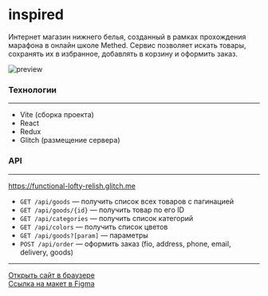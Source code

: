 # **inspired**

Интернет магазин нижнего белья, созданный в рамках прохождения марафона в онлайн школе Methed. Сервис позволяет искать товары, сохранять их в избранное, добавлять в корзину и оформить заказ.

![preview](https://github.com/romankrivopalov/inspired-react/blob/main/src/preview.png)

### **Технологии**
***
* Vite (сборка проекта)
* React
* Redux
* Glitch (размещение сервера)

### **API**
***
https://functional-lofty-relish.glitch.me
* `GET /api/goods` — получить список всех товаров с пагинацией
* `GET /api/goods/{id}` — получить товар по его ID
* `GET /api/categories` — получить список категорий
* `GET /api/colors` — получить список цветов
* `GET /api/goods?[param]` — параметры
* `POST /api/order` — оформить заказ (fio, address, phone, email, delivery, goods)

***
[Открыть сайт в браузере](romankrivopalov.github.io/)\
[Ссылка на макет в Figma](https://www.figma.com/file/jYjRR9jIozya0ufMOlhzlw/INSPIRED-(Marathon)-(Copy)?type=design&node-id=0%3A1&mode=design&t=h2lMev5Tkfzgc1IQ-1)
